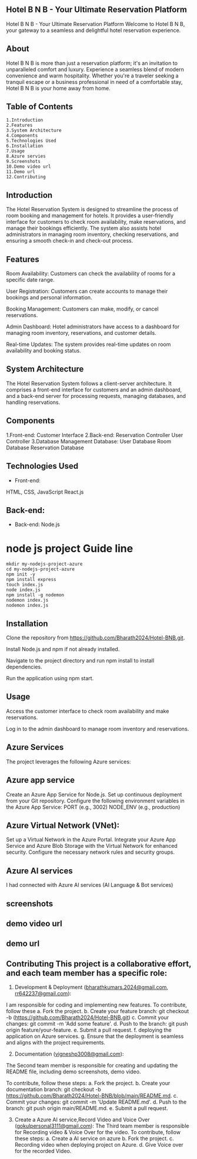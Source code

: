 ## Hotel B N B - Your Ultimate Reservation Platform
Hotel B N B - Your Ultimate Reservation Platform
Welcome to Hotel B N B, your gateway to a seamless and delightful hotel reservation experience.

## About
Hotel B N B is more than just a reservation platform; it's an invitation to unparalleled comfort and luxury. Experience a seamless blend of modern convenience and warm hospitality. Whether you're a traveler seeking a tranquil escape or a business professional in need of a comfortable stay, Hotel B N B is your home away from home.

## Table of Contents
    1.Introduction
    2.Features
    3.System Architecture
    4.Components
    5.Technologies Used
    6.Installation
    7.Usage
    8.Azure servies
    9.Screenshots
    10.Demo video url
    11.Demo url
    12.Contributing


## Introduction

The Hotel Reservation System is designed to streamline the process of room booking and management for hotels. It provides a user-friendly interface for customers to check room availability, make reservations, and manage their bookings efficiently. The system also assists hotel administrators in managing room inventory, checking reservations, and ensuring a smooth check-in and check-out process.

## Features
Room Availability: Customers can check the availability of rooms for a specific date range.

User Registration: Customers can create accounts to manage their bookings and personal information.

Booking Management: Customers can make, modify, or cancel reservations.

Admin Dashboard: Hotel administrators have access to a dashboard for managing room inventory, reservations, and customer details.

Real-time Updates: The system provides real-time updates on room availability and booking status.

## System Architecture

The Hotel Reservation System follows a client-server architecture. It comprises a front-end interface for customers and an admin dashboard, and a back-end server for processing requests, managing databases, and handling reservations.

## Components
1.Front-end:
Customer Interface
2.Back-end:
Reservation Controller
User Controller
3.Database Management
Database:
User Database
Room Database
Reservation Database

## Technologies Used
* Front-end:

HTML, CSS, JavaScript
React.js 

## Back-end:
* Back-end:
Node.js 

# node js project Guide line ​
    mkdir my-nodejs-project-azure​
    cd my-nodejs-project-azure​
    npm init -y
    npm install express​
    touch index.js​
    node index.js​
    npm install -g nodemon​
    nodemon index.js​
    nodemon index.js​

## Installation

Clone the repository from https://github.com/Bharath2024/Hotel-BNB.git.

Install Node.js and npm if not already installed.

Navigate to the project directory and run npm install to install dependencies.


Run the application using npm start.

## Usage
Access the customer interface to check room availability and make reservations.

Log in to the admin dashboard to manage room inventory and reservations.

## Azure Services

The project leverages the following Azure services:

## Azure app service
Create an Azure App Service for Node.js.
Set up continuous deployment from your Git repository.
Configure the following environment variables in the Azure App Service: PORT (e.g., 3002) NODE_ENV (e.g., production)

## Azure Virtual Network (VNet):

Set up a Virtual Network in the Azure Portal.
Integrate your Azure App Service and Azure Blob Storage with the Virtual Network for enhanced security.
Configure the necessary network rules and security groups.

## Azure AI services

I had connected with Azure AI services (AI Language & Bot services)

## screenshots

## demo video url


## demo url

## Contributing This project is a collaborative effort, and each team member has a specific role:

1. Development & Deployment (bharathkumars.2024@gmail.com, rr642237@gmail.com):

I am responsible for coding and implementing new features.
To contribute, follow these 
a. Fork the project. 
b. Create your feature branch: git checkout -b (https://github.com/Bharath2024/Hotel-BNB.git) 
c. Commit your changes: git commit -m 'Add some feature'. 
d. Push to the branch: git push origin feature/your-feature. 
e. Submit a pull request. f. deploying the application on Azure services. 
g. Ensure that the deployment is seamless and aligns with the project requirements.

2. Documentation (vigneshp3008@gmail.com):

The Second team member is responsible for creating and updating the README file, including demo screenshots, demo video.

To contribute, follow these 
steps: a. Fork the project. 
b. Create your documentation branch: git checkout -b https://github.com/Bharath2024/Hotel-BNB/blob/main/README.md. 
c. Commit your changes: git commit -m 'Update README.md'. 
d. Push to the branch: git push origin main/README.md. 
e. Submit a pull request.


3. Create a Azure AI service,Record Video and Voice Over (gokulpersonal3111@gmail.com):
The Third team member is responsible for Recording video & Voice Over for the video.
To contribute, follow these steps: a. Create a AI service on azure b. Fork the project. c. Recording video when deploying project on Azure. d. Give Voice over for the recorded Video.

